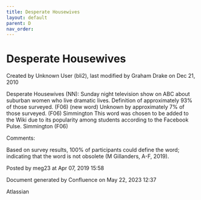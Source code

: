 ```yaml
---
title: Desperate Housewives
layout: default
parent: D
nav_order:
---
```


# Desperate Housewives

Created by  Unknown User (bli2), last modified by  Graham Drake on Dec 21, 2010

Desperate Housewives (NN): Sunday night television show on ABC about suburban women who live dramatic lives. Definition of approximately 93% of those surveyed. (F06) (new word) Unknown by approximately 7% of those surveyed. (F06) Simmington This word was chosen to be added to the Wiki due to its popularity among students according to the Facebook Pulse. Simmington (F06)

Comments:

Based on survey results, 100% of participants could define the word; indicating that the word is not obsolete (M Gillanders, A-F, 2019).

Posted by meg23 at Apr 07, 2019 15:58

Document generated by Confluence on May 22, 2023 12:37

Atlassian
